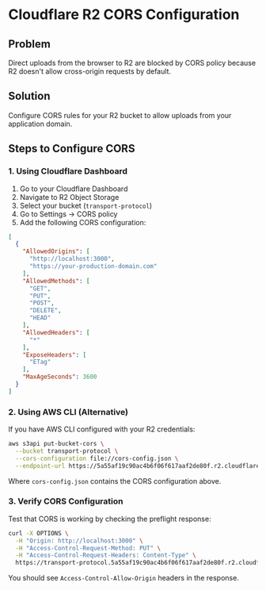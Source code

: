 # Cloudflare R2 CORS Configuration

## Problem
Direct uploads from the browser to R2 are blocked by CORS policy because R2 doesn't allow cross-origin requests by default.

## Solution
Configure CORS rules for your R2 bucket to allow uploads from your application domain.

## Steps to Configure CORS

### 1. Using Cloudflare Dashboard
1. Go to your Cloudflare Dashboard
2. Navigate to R2 Object Storage
3. Select your bucket (`transport-protocol`)
4. Go to Settings → CORS policy
5. Add the following CORS configuration:

```json
[
  {
    "AllowedOrigins": [
      "http://localhost:3000",
      "https://your-production-domain.com"
    ],
    "AllowedMethods": [
      "GET",
      "PUT",
      "POST",
      "DELETE",
      "HEAD"
    ],
    "AllowedHeaders": [
      "*"
    ],
    "ExposeHeaders": [
      "ETag"
    ],
    "MaxAgeSeconds": 3600
  }
]
```

### 2. Using AWS CLI (Alternative)
If you have AWS CLI configured with your R2 credentials:

```bash
aws s3api put-bucket-cors \
  --bucket transport-protocol \
  --cors-configuration file://cors-config.json \
  --endpoint-url https://5a55af19c90ac4b6f06f617aaf2de80f.r2.cloudflarestorage.com
```

Where `cors-config.json` contains the CORS configuration above.

### 3. Verify CORS Configuration
Test that CORS is working by checking the preflight response:

```bash
curl -X OPTIONS \
  -H "Origin: http://localhost:3000" \
  -H "Access-Control-Request-Method: PUT" \
  -H "Access-Control-Request-Headers: Content-Type" \
  https://transport-protocol.5a55af19c90ac4b6f06f617aaf2de80f.r2.cloudflarestorage.com/
```

You should see `Access-Control-Allow-Origin` headers in the response.
